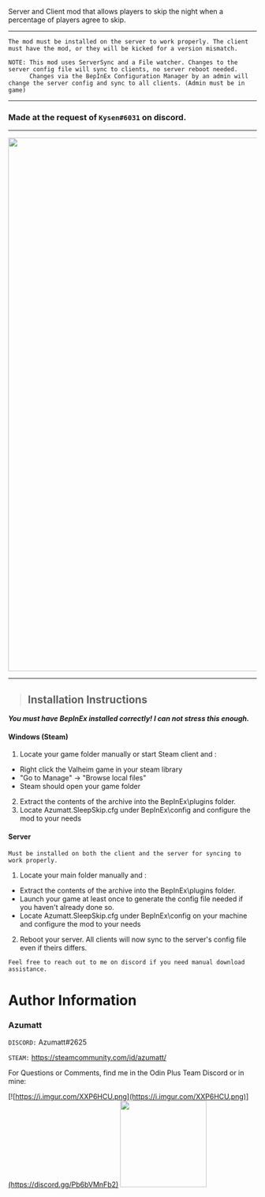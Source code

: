 Server and Client mod that allows players to skip the night when a percentage of players agree to skip.

---

```
The mod must be installed on the server to work properly. The client must have the mod, or they will be kicked for a version mismatch.

NOTE: This mod uses ServerSync and a File watcher. Changes to the server config file will sync to clients, no server reboot needed.
      Changes via the BepInEx Configuration Manager by an admin will change the server config and sync to all clients. (Admin must be in game)
```

---

### Made at the request of `Kysen#6031` on discord.
---
<img align="center" width="1920" height="1080" src="https://i.imgur.com/gETGfPd.png">

---
> ## Installation Instructions
***You must have BepInEx installed correctly! I can not stress this enough.***

#### Windows (Steam)

1. Locate your game folder manually or start Steam client and :

* Right click the Valheim game in your steam library
* "Go to Manage" -> "Browse local files"
* Steam should open your game folder

2. Extract the contents of the archive into the BepInEx\plugins folder.
3. Locate Azumatt.SleepSkip.cfg under BepInEx\config and configure the mod to your needs

#### Server

`Must be installed on both the client and the server for syncing to work properly.`

1. Locate your main folder manually and :

* Extract the contents of the archive into the BepInEx\plugins folder.
* Launch your game at least once to generate the config file needed if you haven't already done so.
* Locate Azumatt.SleepSkip.cfg under BepInEx\config on your machine and configure the mod to your needs

2. Reboot your server. All clients will now sync to the server's config file even if theirs differs.

`Feel free to reach out to me on discord if you need manual download assistance.`

# Author Information

### Azumatt

`DISCORD:` Azumatt#2625

`STEAM:` https://steamcommunity.com/id/azumatt/

For Questions or Comments, find me in the Odin Plus Team Discord or in mine:

[![https://i.imgur.com/XXP6HCU.png](https://i.imgur.com/XXP6HCU.png)](https://discord.gg/Pb6bVMnFb2)
<a href="https://discord.gg/pdHgy6Bsng"><img src="https://i.imgur.com/Xlcbmm9.png" href="https://discord.gg/pdHgy6Bsng" width="175" height="175"></a>
